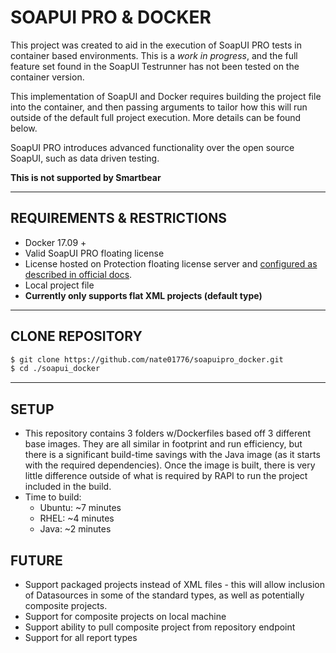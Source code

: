 # SOAPUI PRO & DOCKER

This project was created to aid in the execution of SoapUI PRO tests in container based environments. This is a *work in progress*, and the full feature set found in the SoapUI Testrunner has not been tested on the container version.

This implementation of SoapUI and Docker requires building the project file into the container, and then passing arguments to tailor how this will run outside of the default full project execution. More details can be found below.

SoapUI PRO introduces advanced functionality over the open source SoapUI, such as data driven testing.

**This is not supported by Smartbear**

------
## REQUIREMENTS & RESTRICTIONS
- Docker 17.09 +
- Valid SoapUI PRO floating license
- License hosted on Protection floating license server and [configured as described in official docs](https://support.smartbear.com/readyapi/docs/general-info/licensing/activate/floating/configure-license-server.html).
- Local project file
- **Currently only supports flat XML projects (default type)**

------
## CLONE REPOSITORY
``` sh
$ git clone https://github.com/nate01776/soapuipro_docker.git
$ cd ./soapui_docker
```

------
## SETUP

- This repository contains 3 folders w/Dockerfiles based off 3 different base images. They are all similar in footprint and run efficiency, but there is a significant build-time savings with the Java image (as it starts with the required dependencies). Once the image is built, there is very little difference outside of what is required by RAPI to run the project included in the build.
- Time to build:
    - Ubuntu: ~7 minutes
    - RHEL: ~4 minutes
    - Java: ~2 minutes


## FUTURE
- Support packaged projects instead of XML files - this will allow inclusion of Datasources in some of the standard types, as well as potentially composite projects.
- Support for composite projects on local machine
- Support ability to pull composite project from repository endpoint
- Support for all report types
